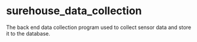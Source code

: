 # surehouse_data_collection
The back end data collection program used to collect sensor data and store it to the database.
